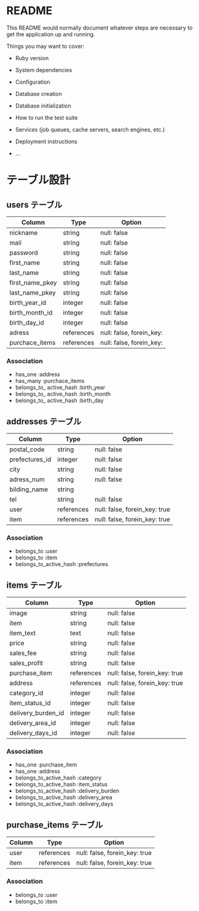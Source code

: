 # README

This README would normally document whatever steps are necessary to get the
application up and running.

Things you may want to cover:

* Ruby version

* System dependencies

* Configuration

* Database creation

* Database initialization

* How to run the test suite

* Services (job queues, cache servers, search engines, etc.)

* Deployment instructions

* ...

# テーブル設計

##  users テーブル

| Column           | Type       | Option                   |
| ---------------- | ---------- | ------------------------ |
| nickname         | string     | null: false              |
| mail             | string     | null: false              |
| password         | string     | null: false              |
| first_name       | string     | null: false              |
| last_name        | string     | null: false              |
| first_name_pkey  | string     | null: false              |
| last_name_pkey   | string     | null: false              |
| birth_year_id    | integer    | null: false              |
| birth_month_id   | integer    | null: false              |
| birth_day_id     | integer    | null: false              |
| adress           | references | null: false, forein_key: |
| purchace_items   | references | null: false, forein_key: |

### Association

- has_one :address
- has_many :purchace_items
- belongs_to_ active_hash :birth_year
- belongs_to_ active_hash :birth_month
- belongs_to_ active_hash :birth_day



##  addresses テーブル

| Column           | Type       | Option                                 |
| ---------------- | ---------- | -------------------------------------- |
| postal_code      | string     | null: false                            |
| prefectures_id   | integer    | null: false                            |
| city             | string     | null: false                            |
| adress_num       | string     | null: false                            |
| bilding_name     | string     |                                        |
| tel              | string     | null: false                            |
| user             | references | null: false, forein_key: true          |
| item             | references | null: false, forein_key: true          |

### Association

- belongs_to :user
- belongs_to :item
- belongs_to_active_hash :prefectures


##  items テーブル

| Column              | Type       | Option                                 |
| ------------------- | ---------- | -------------------------------------- |
| image               | string     | null: false                            |
| item                | string     | null: false                            |
| item_text           | text       | null: false                            |
| price               | string     | null: false                            |
| sales_fee           | string     | null: false                            |
| sales_profit        | string     | null: false                            |
| purchase_item       | references | null: false, forein_key: true          |
| address             | references | null: false, forein_key: true          |
| category_id         | integer    | null: false                            |
| item_status_id      | integer    | null: false                            |
| delivery_burden_id  | integer    | null: false                            |
| delivery_area_id    | integer    | null: false                            |
| delivery_days_id    | integer    | null: false                            |

### Association

- has_one :purchase_item
- has_one :address
- belongs_to_active_hash :category
- belongs_to_active_hash :item_status
- belongs_to_active_hash :delivery_burden
- belongs_to_active_hash :delivery_area
- belongs_to_active_hash :delivery_days


##  purchase_items テーブル

| Column           | Type       | Option                               |
| ---------------- | ---------- | ------------------------------------ |
| user             | references | null: false, forein_key: true        |
| item             | references | null: false, forein_key: true        |

### Association

- belongs_to :user
- belongs_to :item